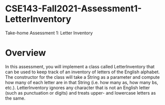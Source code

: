 # CSE143-Fall2021-Assessment1-LetterInventory
Take-home Assessment 1: Letter Inventory

# Overview
In this assessment, you will implement a class called LetterInventory that can be used to keep track of an inventory of letters of the English alphabet. The constructor for the class will take a String as a parameter and compute how many of each letter are in that String (i.e. how many as, how many bs, etc.). LetterInventory ignores any character that is not an English letter (such as punctuation or digits) and treats upper- and lowercase letters as the same.
